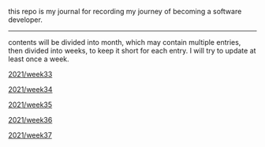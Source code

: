 this repo is my journal for recording my journey of becoming a software developer.

---

contents will be divided into month, which may contain multiple entries, then divided into weeks, to keep it short for each entry. I will try to update at least once a week.

[2021/week33](/2021/08/w33.md)

[2021/week34](/2021/08/w34.md)

[2021/week35](/2021/09/w35.md)

[2021/week36](/2021/09/w36.md)

[2021/week37](/2021/09/w37.md)
